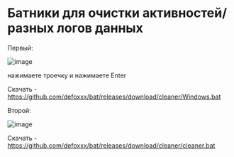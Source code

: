 # Батники для очистки активностей/разных логов данных

Первый:

![image](https://user-images.githubusercontent.com/53594431/208307463-c3e24da9-ef5c-4ccd-b0ab-2573140e1834.png)


нажимаете троечку и нажимаете Enter


Скачать - https://github.com/defoxxx/bat/releases/download/cleaner/Windows.bat


Второй:

![image](https://user-images.githubusercontent.com/53594431/208307485-fe76522f-878f-4b72-84ad-d3f0cb3e4b50.png)


Скачать - https://github.com/defoxxx/bat/releases/download/cleaner/cleaner.bat
